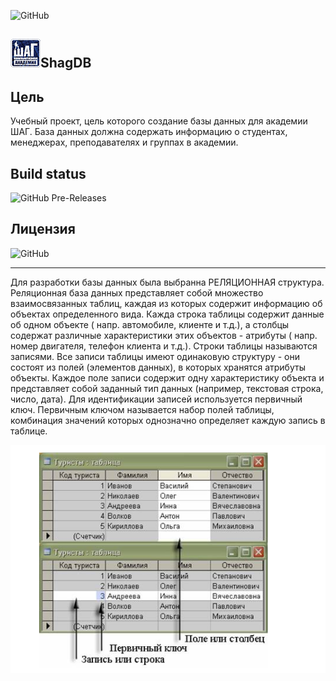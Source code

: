 ﻿![GitHub](https://img.shields.io/github/license/itstep-vrn/ShagDB?style=for-the-badge)
## ![Logo](img/logo.png)ShagDB


## Цель

Учебный проект, цель которого создание базы данных для академии ШАГ. База данных должна содержать информацию о студентах,
менеджерах, преподавателях и группах в академии.

## Build status
![GitHub Pre-Releases](https://img.shields.io/github/downloads-pre/itstep-vrn/ShagDB/pre-release/total?style=for-the-badge)

## Лицензия
![GitHub](https://img.shields.io/github/license/itstep-vrn/ShagDB?style=for-the-badge)
___

Для разработки базы данных была выбранна РЕЛЯЦИОННАЯ структура.
Реляционная база данных представляет собой множество взаимосвязанных таблиц, каждая из которых содержит
информацию об объектах определенного вида. Кажда строка таблицы содержит данные об одном объекте ( напр.
автомобиле, клиенте и т.д.), а столбцы содержат различные характеристики этих объектов - атрибуты ( напр.
номер двигателя, телефон клиента и т.д.).
Строки таблицы называются записями. Все записи таблицы имеют одинаковую структуру - они состоят из полей
(элементов данных), в которых хранятся атрибуты объекты. Каждое поле записи содержит одну характеристику 
объекта и представляет собой заданный тип данных (например, текстовая строка, число, дата). Для идентификации
записей используется первичный ключ. Первичным ключом называется набор полей таблицы, комбинация значений 
которых однозначно определяет каждую запись в таблице.

![Logo](img/Screenshot.png)